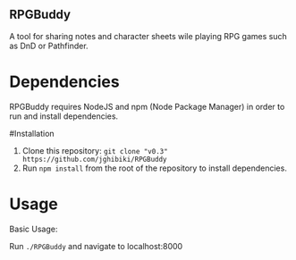 ## RPGBuddy
A tool for sharing notes and character sheets wile playing RPG games such as DnD or Pathfinder.


# Dependencies

RPGBuddy requires NodeJS and npm (Node Package Manager) in order to run and install dependencies.

#Installation

1. Clone this repository: ```git clone "v0.3" https://github.com/jghibiki/RPGBuddy```
2. Run ```npm install``` from the root of the repository to install dependencies.

# Usage

Basic Usage:

Run ```./RPGBuddy``` and navigate to localhost:8000




